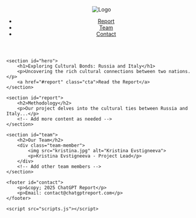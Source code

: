 <!DOCTYPE html>
<html lang="en">
<head>
    <meta charset="UTF-8">
    <meta name="viewport" content="width=device-width, initial-scale=1.0">
    <title>ChatGPT Report</title>
    <link rel="stylesheet" href="styles.css">
</head>
<body>
    <header>
        <div class="logo">
            <img src="logo.png" alt="Logo">
        </div>
        <nav>
            <ul>
                <li><a href="#report">Report</a></li>
                <li><a href="#team">Team</a></li>
                <li><a href="#contact">Contact</a></li>
            </ul>
        </nav>
    </header>

    <section id="hero">
        <h1>Exploring Cultural Bonds: Russia and Italy</h1>
        <p>Uncovering the rich cultural connections between two nations.</p>
        <a href="#report" class="cta">Read the Report</a>
    </section>

    <section id="report">
        <h2>Methodology</h2>
        <p>Our project delves into the cultural ties between Russia and Italy...</p>
        <!-- Add more content as needed -->
    </section>

    <section id="team">
        <h2>Our Team</h2>
        <div class="team-member">
            <img src="kristina.jpg" alt="Kristina Evstigneeva">
            <p>Kristina Evstigneeva - Project Lead</p>
        </div>
        <!-- Add other team members -->
    </section>

    <footer id="contact">
        <p>&copy; 2025 ChatGPT Report</p>
        <p>Email: contact@chatgptreport.com</p>
    </footer>

    <script src="scripts.js"></script>
</body>
</html>
